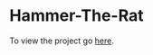 # Hammer-The-Rat

To view the project go [here]("https://hardikvupadhyay.github.io/Hammer-The-Rat/").
